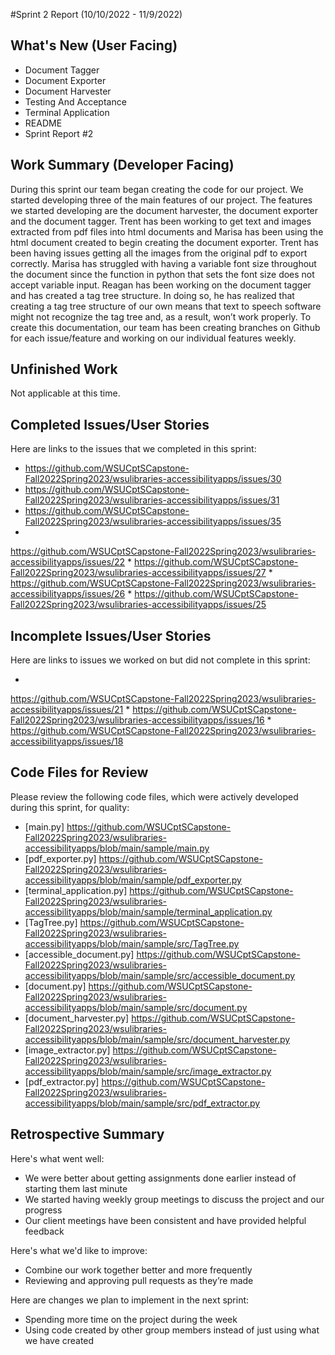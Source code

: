 #Sprint 2 Report (10/10/2022 - 11/9/2022)

## What's New (User Facing)
 * Document Tagger
 * Document Exporter
 * Document Harvester
 * Testing And Acceptance
 * Terminal Application
 * README
 * Sprint Report #2

## Work Summary (Developer Facing)
During this sprint our team began creating the code for our project. We started developing three of the main features of our project. The features we started developing are the document harvester, the document exporter and the document tagger. Trent has been working to get text and images extracted from pdf files into html documents and Marisa has been using the html document created to begin creating the document exporter. Trent has been having issues getting all the images from the original pdf to export correctly. Marisa has struggled with having a variable font size throughout the document since the function in python that sets the font size does not accept variable input. Reagan has been working on the document tagger and has created a tag tree structure. In doing so, he has realized that creating a tag tree structure of our own means that text to speech software might not recognize the tag tree and, as a result, won’t work properly. To create this documentation, our team has been creating branches on Github for each issue/feature and working on our individual features weekly.

## Unfinished Work
Not applicable at this time.

## Completed Issues/User Stories
Here are links to the issues that we completed in this sprint:

* https://github.com/WSUCptSCapstone-Fall2022Spring2023/wsulibraries-accessibilityapps/issues/30
* https://github.com/WSUCptSCapstone-Fall2022Spring2023/wsulibraries-accessibilityapps/issues/31
* https://github.com/WSUCptSCapstone-Fall2022Spring2023/wsulibraries-accessibilityapps/issues/35
*
https://github.com/WSUCptSCapstone-Fall2022Spring2023/wsulibraries-accessibilityapps/issues/22
*
https://github.com/WSUCptSCapstone-Fall2022Spring2023/wsulibraries-accessibilityapps/issues/27
*
https://github.com/WSUCptSCapstone-Fall2022Spring2023/wsulibraries-accessibilityapps/issues/26
*
https://github.com/WSUCptSCapstone-Fall2022Spring2023/wsulibraries-accessibilityapps/issues/25

## Incomplete Issues/User Stories
 Here are links to issues we worked on but did not complete in this sprint:

*
https://github.com/WSUCptSCapstone-Fall2022Spring2023/wsulibraries-accessibilityapps/issues/21
*
https://github.com/WSUCptSCapstone-Fall2022Spring2023/wsulibraries-accessibilityapps/issues/16
*
https://github.com/WSUCptSCapstone-Fall2022Spring2023/wsulibraries-accessibilityapps/issues/18


## Code Files for Review
Please review the following code files, which were actively developed during this sprint, for quality:
 * [main.py] https://github.com/WSUCptSCapstone-Fall2022Spring2023/wsulibraries-accessibilityapps/blob/main/sample/main.py
* [pdf_exporter.py] https://github.com/WSUCptSCapstone-Fall2022Spring2023/wsulibraries-accessibilityapps/blob/main/sample/pdf_exporter.py
* [terminal_application.py] https://github.com/WSUCptSCapstone-Fall2022Spring2023/wsulibraries-accessibilityapps/blob/main/sample/terminal_application.py
* [TagTree.py] https://github.com/WSUCptSCapstone-Fall2022Spring2023/wsulibraries-accessibilityapps/blob/main/sample/src/TagTree.py
* [accessible_document.py] https://github.com/WSUCptSCapstone-Fall2022Spring2023/wsulibraries-accessibilityapps/blob/main/sample/src/accessible_document.py
* [document.py] https://github.com/WSUCptSCapstone-Fall2022Spring2023/wsulibraries-accessibilityapps/blob/main/sample/src/document.py
* [document_harvester.py] https://github.com/WSUCptSCapstone-Fall2022Spring2023/wsulibraries-accessibilityapps/blob/main/sample/src/document_harvester.py
* [image_extractor.py] https://github.com/WSUCptSCapstone-Fall2022Spring2023/wsulibraries-accessibilityapps/blob/main/sample/src/image_extractor.py
* [pdf_extractor.py] https://github.com/WSUCptSCapstone-Fall2022Spring2023/wsulibraries-accessibilityapps/blob/main/sample/src/pdf_extractor.py
 
## Retrospective Summary
Here's what went well:
  * We were better about getting assignments done earlier instead of starting them last minute
  * We started having weekly group meetings to discuss the project and our progress
  * Our client meetings have been consistent and have provided helpful feedback
 
Here's what we'd like to improve:
   * Combine our work together better and more frequently
   * Reviewing and approving pull requests as they’re made
 
Here are changes we plan to implement in the next sprint:
   * Spending more time on the project during the week
   * Using code created by other group members instead of just using what we have created